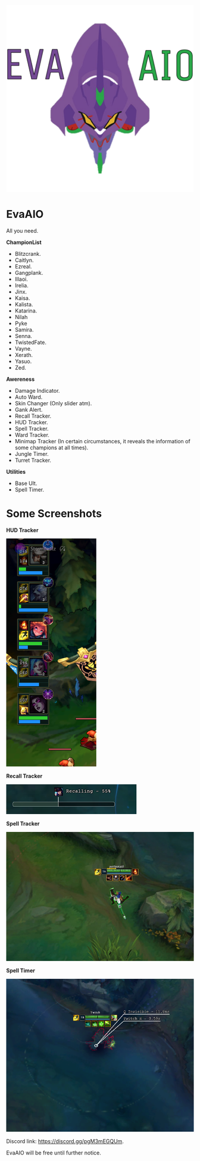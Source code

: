 ![github-big](https://github.com/AkenoHimejimaa/EvaAIO/blob/main/Images/Eva01Logo.png)
#
# EvaAIO
All you need.

**ChampionList**
  - Blitzcrank.
  - Caitlyn.
  - Ezreal.
  - Gangplank.
  - Illaoi.
  - Irelia.
  - Jinx.
  - Kaisa.
  - Kalista.
  - Katarina.
  - Nilah
  - Pyke
  - Samira.
  - Senna.
  - TwistedFate.
  - Vayne.
  - Xerath.
  - Yasuo.
  - Zed.

**Awereness**
  - Damage Indicator.
  - Auto Ward.
  - Skin Changer (Only slider atm).
  - Gank Alert.
  - Recall Tracker.
  - HUD Tracker.
  - Spell Tracker.
  - Ward Tracker.
  - Minimap Tracker (In certain circumstances, it reveals the information of some champions at all times).
  - Jungle Timer.
  - Turret Tracker.

**Utilities**
  - Base Ult.
  - Spell Timer.

#
# Some Screenshots
**HUD Tracker**

![github-small](https://github.com/AkenoHimejimaa/EvaAIO/blob/main/Images/HUDTracker.png)

**Recall Tracker**

![github-small](https://github.com/AkenoHimejimaa/EvaAIO/blob/main/Images/RecallTracker.png)

**Spell Tracker**

![github-small](https://github.com/AkenoHimejimaa/EvaAIO/blob/main/Images/SpellTracker.jpeg)

**Spell Timer**

![github-small](https://github.com/AkenoHimejimaa/EvaAIO/blob/main/Images/SpellTimer.png)


Discord link: https://discord.gg/pgM3mEGQUm.

EvaAIO will be free until further notice.
